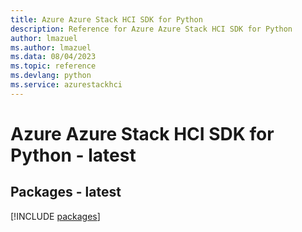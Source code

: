```yaml
---
title: Azure Azure Stack HCI SDK for Python
description: Reference for Azure Azure Stack HCI SDK for Python
author: lmazuel
ms.author: lmazuel
ms.data: 08/04/2023
ms.topic: reference
ms.devlang: python
ms.service: azurestackhci
---
```

# Azure Azure Stack HCI SDK for Python - latest
## Packages - latest
[!INCLUDE [packages](azure-stack-hci-index.md)]